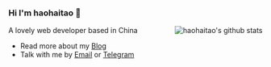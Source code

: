 ### Hi I'm haohaitao 👋

<img align="right" src="https://github-readme-stats.vercel.app/api?username=haohaitao&show_icons=true&icon_color=0366d6&bg_color=ffffff&hide_title=true&hide=contribs&include_all_commits=true" alt="haohaitao's github stats"/>

A lovely web developer based in China

- Read more about my [Blog](https://www.haoht123.com/)
- Talk with me by [Email](mailto:haitaohhh28@gmail.com) or [Telegram](https://t.me/pacino)
